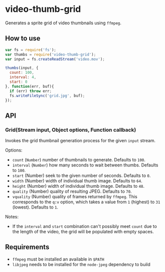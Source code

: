
# video-thumb-grid

Generates a sprite grid of video thumbnails using `ffmpeg`.

## How to use

```js
var fs = require('fs');
var thumbs = require('video-thumb-grid');
var input = fs.createReadStream('video.mov');

thumbs(input, {
  count: 100,
  interval: 4,
  start: 0
}, function(err, buf){
  if (err) throw err;
  fs.writeFileSync('grid.jpg', buf);
});
```

## API

### Grid(Stream input, Object options, Function callback)

Invokes the grid thumbnail generation process for the given
`input` stream.

Options:

- `count` (`Number`) number of thumbnails to generate. Defaults to `100`.
- `interval` (`Number`) how many seconds to wait between thumbs.
  Defaults to `100`.
- `start` (Number) seek to the given number of seconds. Defaults to `0`.
- `width` (Number) width of individual thumb image. Defaults to `64`.
- `height` (Number) width of individual thumb image. Defaults to `48`.
- `quality` (Number) quality of resulting JPEG. Defaults to `70`.
- `vquality` (Number) quality of frames returned by `ffmpeg`. This
  corresponds to the `q:v` option, which takes a value from `1` (highest)
  to `31` (lowest). Defaults to `1`.

Notes:

- If the `interval` and `start` combination can't possibly meet `count`
  due to the length of the video, the grid will be populated with empty
  spaces.

## Requirements

- `ffmpeg` must be installed an available in `$PATH`
- `libjpeg` needs to be installed for the `node-jpeg` dependency to build
